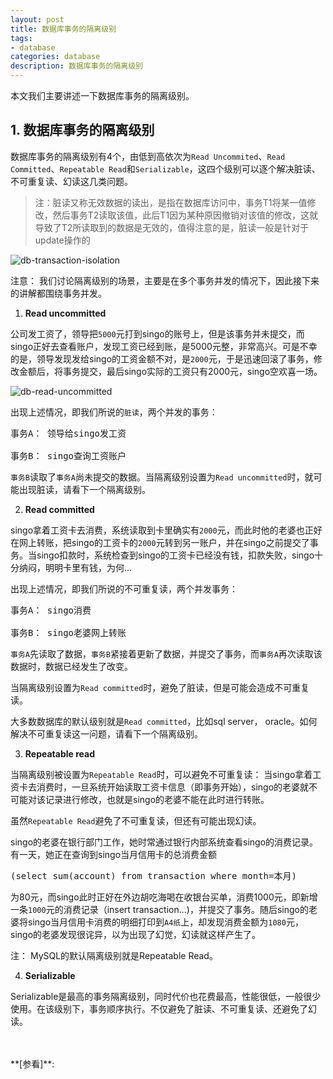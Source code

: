 ```yaml
---
layout: post
title: 数据库事务的隔离级别
tags:
- database
categories: database
description: 数据库事务的隔离级别
---
```



本文我们主要讲述一下数据库事务的隔离级别。


<!-- more -->


## 1. 数据库事务的隔离级别
数据库事务的隔离级别有4个，由低到高依次为```Read Uncommited```、```Read Committed```、```Repeatable Read```和```Serializable```，这四个级别可以逐个解决脏读、不可重复读、幻读这几类问题。

>注：脏读又称无效数据的读出，是指在数据库访问中，事务T1将某一值修改，然后事务T2读取该值，此后T1因为某种原因撤销对该值的修改，这就导致了T2所读取到的数据是无效的，值得注意的是，脏读一般是针对于update操作的

![db-transaction-isolation](https://ivanzz1001.github.io/records/assets/img/db/db_transaction_isolation.jpg)

注意： 我们讨论隔离级别的场景，主要是在多个事务并发的情况下，因此接下来的讲解都围绕事务并发。

1) **Read uncommitted**

公司发工资了，领导把```5000```元打到singo的账号上，但是该事务并未提交，而singo正好去查看账户，发现工资已经到账，是5000元整，非常高兴。可是不幸的是，领导发现发给singo的工资金额不对，是```2000```元，于是迅速回滚了事务，修改金额后，将事务提交，最后singo实际的工资只有2000元，singo空欢喜一场。

![db-read-uncommitted](https://ivanzz1001.github.io/records/assets/img/db/db_read_uncommitted.jpg)

出现上述情况，即我们所说的```脏读```，两个并发的事务：
<pre>
事务A： 领导给singo发工资

事务B： singo查询工资账户
</pre>
```事务B```读取了```事务A```尚未提交的数据。当隔离级别设置为```Read uncommitted```时，就可能出现脏读，请看下一个隔离级别。


2) **Read committed**

singo拿着工资卡去消费，系统读取到卡里确实有```2000```元，而此时他的老婆也正好在网上转账，把singo的工资卡的```2000```元转到另一账户，并在singo之前提交了事务。当singo扣款时，系统检查到singo的工资卡已经没有钱，扣款失败，singo十分纳闷，明明卡里有钱，为何...

出现上述情况，即我们所说的不可重复读，两个并发事务：
<pre>
事务A： singo消费

事务B： singo老婆网上转账
</pre>
```事务A```先读取了数据，```事务B```紧接着更新了数据，并提交了事务，而```事务A```再次读取该数据时，数据已经发生了改变。

当隔离级别设置为```Read committed```时，避免了脏读，但是可能会造成不可重复读。

大多数数据库的默认级别就是```Read committed```，比如sql server， oracle。如何解决不可重复读这一问题，请看下一个隔离级别。


3) **Repeatable read**

当隔离级别被设置为```Repeatable Read```时，可以避免不可重复读： 当singo拿着工资卡去消费时，一旦系统开始读取工资卡信息（即事务开始），singo的老婆就不可能对该记录进行修改，也就是singo的老婆不能在此时进行转账。

虽然```Repeatable Read```避免了不可重复读，但还有可能出现幻读。

singo的老婆在银行部门工作，她时常通过银行内部系统查看singo的消费记录。有一天，她正在查询到singo当月信用卡的总消费金额
<pre>
(select sum(account) from transaction where month=本月)
</pre>
为80元，而singo此时正好在外边胡吃海喝在收银台买单，消费1000元，即新增一条```1000```元的消费记录（insert transaction...)，并提交了事务。随后singo的老婆将singo当月信用卡消费的明细打印到```A4纸```上，却发现消费金额为```1080```元，singo的老婆发现很诧异，以为出现了幻觉，幻读就这样产生了。

注： MySQL的默认隔离级别就是Repeatable Read。

4) **Serializable**

Serializable是最高的事务隔离级别，同时代价也花费最高，性能很低，一般很少使用。在该级别下，事务顺序执行。不仅避免了脏读、不可重复读、还避免了幻读。









<br />
<br />
**[参看]**:




<br />
<br />
<br />

